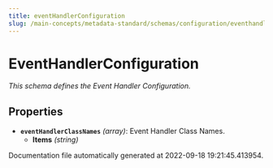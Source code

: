 ```yaml
---
title: eventHandlerConfiguration
slug: /main-concepts/metadata-standard/schemas/configuration/eventhandlerconfiguration
---
```


# EventHandlerConfiguration

*This schema defines the Event Handler Configuration.*

## Properties

- **`eventHandlerClassNames`** *(array)*: Event Handler Class Names.
  - **Items** *(string)*


Documentation file automatically generated at 2022-09-18 19:21:45.413954.
